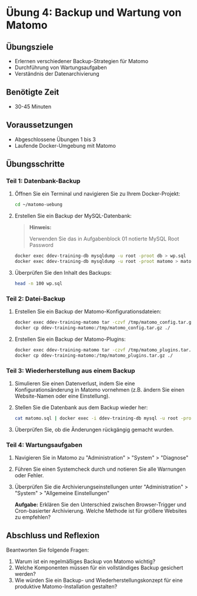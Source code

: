 # Übung 4: Backup und Wartung von Matomo

## Übungsziele
- Erlernen verschiedener Backup-Strategien für Matomo
- Durchführung von Wartungsaufgaben
- Verständnis der Datenarchivierung

## Benötigte Zeit
- 30-45 Minuten

## Voraussetzungen
- Abgeschlossene Übungen 1 bis 3
- Laufende Docker-Umgebung mit Matomo

## Übungsschritte

### Teil 1: Datenbank-Backup

1. Öffnen Sie ein Terminal und navigieren Sie zu Ihrem Docker-Projekt:
   ```bash
   cd ~/matomo-uebung
   ```

2. Erstellen Sie ein Backup der MySQL-Datenbank:
   > **Hinweis:**
   >
   > Verwenden Sie das in Aufgabenblock 01 notierte MySQL Root Password

   ```bash
   docker exec ddev-training-db mysqldump -u root -proot db > wp.sql
   docker exec ddev-training-db mysqldump -u root -proot matomo > matomo.sql
   ```

3. Überprüfen Sie den Inhalt des Backups:
   ```bash
   head -n 100 wp.sql
   ```
   
### Teil 2: Datei-Backup

1. Erstellen Sie ein Backup der Matomo-Konfigurationsdateien:
   ```bash
   docker exec ddev-training-matomo tar -czvf /tmp/matomo_config.tar.gz /var/www/html/config
   docker cp ddev-training-matomo:/tmp/matomo_config.tar.gz ./
   ```

2. Erstellen Sie ein Backup der Matomo-Plugins:
   ```bash
   docker exec ddev-training-matomo tar -czvf /tmp/matomo_plugins.tar.gz /var/www/html/plugins
   docker cp ddev-training-matomo:/tmp/matomo_plugins.tar.gz ./
   ```

### Teil 3: Wiederherstellung aus einem Backup

1. Simulieren Sie einen Datenverlust, indem Sie eine Konfigurationsänderung in Matomo vornehmen (z.B. ändern Sie einen Website-Namen oder eine Einstellung).

2. Stellen Sie die Datenbank aus dem Backup wieder her:
   ```bash
   cat matomo.sql | docker exec -i ddev-training-db mysql -u root -proot matomo
   ```

3. Überprüfen Sie, ob die Änderungen rückgängig gemacht wurden.
   
### Teil 4: Wartungsaufgaben

1. Navigieren Sie in Matomo zu "Administration" > "System" > "Diagnose"

2. Führen Sie einen Systemcheck durch und notieren Sie alle Warnungen oder Fehler.
  
3. Überprüfen Sie die Archivierungseinstellungen unter "Administration" > "System" > "Allgemeine Einstellungen"
   
   **Aufgabe:** Erklären Sie den Unterschied zwischen Browser-Trigger und Cron-basierter Archivierung. Welche Methode ist für größere Websites zu empfehlen?

## Abschluss und Reflexion

Beantworten Sie folgende Fragen:

1. Warum ist ein regelmäßiges Backup von Matomo wichtig?
2. Welche Komponenten müssen für ein vollständiges Backup gesichert werden?
3. Wie würden Sie ein Backup- und Wiederherstellungskonzept für eine produktive Matomo-Installation gestalten?
